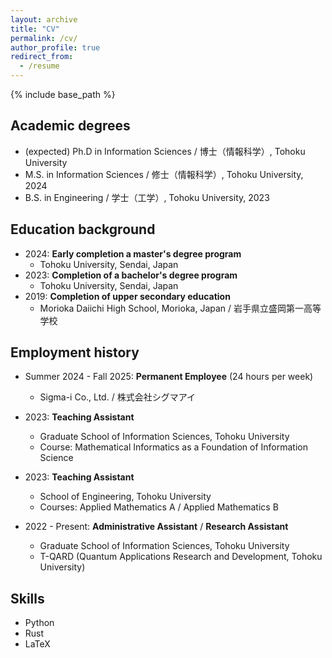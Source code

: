 ```yaml
---
layout: archive
title: "CV"
permalink: /cv/
author_profile: true
redirect_from:
  - /resume
---
```


{% include base_path %}

## Academic degrees

- (expected) Ph.D in Information Sciences / 博士（情報科学）, Tohoku University
- M.S. in Information Sciences / 修士（情報科学）, Tohoku University, 2024
- B.S. in Engineering / 学士（工学）, Tohoku University, 2023

## Education background

- 2024: **Early completion a master's degree program**
  - Tohoku University, Sendai, Japan
- 2023: **Completion of a bachelor's degree program**
  - Tohoku University, Sendai, Japan
- 2019: **Completion of upper secondary education**
  - Morioka Daiichi High School, Morioka, Japan / 岩手県立盛岡第一高等学校

## Employment history
- Summer 2024 - Fall 2025: **Permanent Employee** (24 hours per week)
  - Sigma-i Co., Ltd. / 株式会社シグマアイ

- 2023: **Teaching Assistant**
  - Graduate School of Information Sciences, Tohoku University
  - Course: Mathematical Informatics as a Foundation of Information Science

- 2023: **Teaching Assistant**
  - School of Engineering, Tohoku University
  - Courses: Applied Mathematics A / Applied Mathematics B
- 2022 - Present: **Administrative Assistant** / **Research Assistant**
  - Graduate School of Information Sciences, Tohoku University
  - T-QARD (Quantum Applications Research and Development, Tohoku University)
  
## Skills

* Python
* Rust
* LaTeX

<!--
## Publications
  <ul>{% for post in site.publications reversed %}
    {% include archive-single-cv.html %}
  {% endfor %}</ul>
  
## Talks
  <ul>{% for post in site.talks reversed %}
    {% include archive-single-talk-cv.html  %}
  {% endfor %}</ul>
  
## Teaching
  <ul>{% for post in site.teaching reversed %}
    {% include archive-single-cv.html %}
  {% endfor %}</ul>
  
Service and leadership
======
* Currently signed in to 43 different slack teams -->
